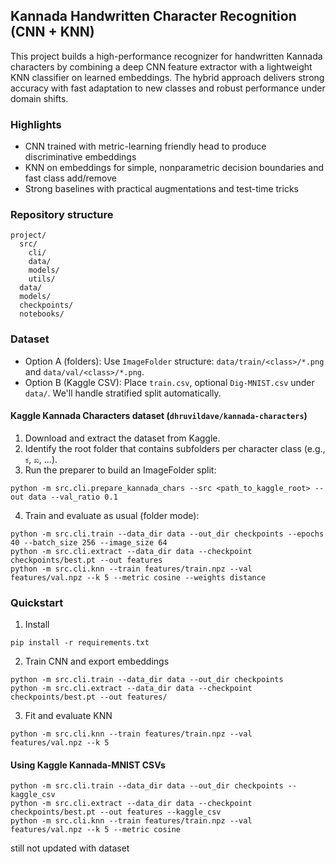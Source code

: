 ## Kannada Handwritten Character Recognition (CNN + KNN)

This project builds a high-performance recognizer for handwritten Kannada characters by combining a deep CNN feature extractor with a lightweight KNN classifier on learned embeddings. The hybrid approach delivers strong accuracy with fast adaptation to new classes and robust performance under domain shifts.

### Highlights
- CNN trained with metric-learning friendly head to produce discriminative embeddings
- KNN on embeddings for simple, nonparametric decision boundaries and fast class add/remove
- Strong baselines with practical augmentations and test-time tricks

### Repository structure
```
project/
  src/
    cli/
    data/
    models/
    utils/
  data/
  models/
  checkpoints/
  notebooks/
```

### Dataset
- Option A (folders): Use `ImageFolder` structure: `data/train/<class>/*.png` and `data/val/<class>/*.png`.
- Option B (Kaggle CSV): Place `train.csv`, optional `Dig-MNIST.csv` under `data/`. We'll handle stratified split automatically.

#### Kaggle Kannada Characters dataset (`dhruvildave/kannada-characters`)
1) Download and extract the dataset from Kaggle.
2) Identify the root folder that contains subfolders per character class (e.g., `ಕ`, `ಖ`, ...).
3) Run the preparer to build an ImageFolder split:
```
python -m src.cli.prepare_kannada_chars --src <path_to_kaggle_root> --out data --val_ratio 0.1
```
4) Train and evaluate as usual (folder mode):
```
python -m src.cli.train --data_dir data --out_dir checkpoints --epochs 40 --batch_size 256 --image_size 64
python -m src.cli.extract --data_dir data --checkpoint checkpoints/best.pt --out features
python -m src.cli.knn --train features/train.npz --val features/val.npz --k 5 --metric cosine --weights distance
```

### Quickstart
1) Install
```
pip install -r requirements.txt
```
2) Train CNN and export embeddings
```
python -m src.cli.train --data_dir data --out_dir checkpoints
python -m src.cli.extract --data_dir data --checkpoint checkpoints/best.pt --out features/
```
3) Fit and evaluate KNN
```
python -m src.cli.knn --train features/train.npz --val features/val.npz --k 5
```

#### Using Kaggle Kannada-MNIST CSVs
```
python -m src.cli.train --data_dir data --out_dir checkpoints --kaggle_csv
python -m src.cli.extract --data_dir data --checkpoint checkpoints/best.pt --out features --kaggle_csv
python -m src.cli.knn --train features/train.npz --val features/val.npz --k 5 --metric cosine
```

still not updated with dataset



